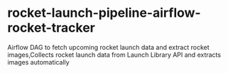 # rocket-launch-pipeline-airflow-rocket-tracker
Airflow DAG to fetch upcoming rocket launch data and extract rocket images,Collects rocket launch data from Launch Library API and extracts images automatically
